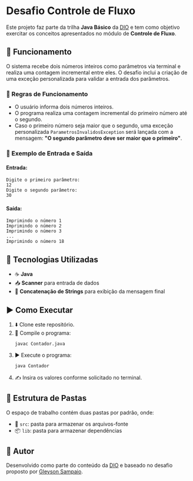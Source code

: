 # Desafio Controle de Fluxo

Este projeto faz parte da trilha **Java Básico** da [DIO](www.dio.me) e tem como objetivo exercitar os conceitos apresentados no módulo de **Controle de Fluxo**.

## 📌 Funcionamento

O sistema recebe dois números inteiros como parâmetros via terminal e realiza uma contagem incremental entre eles. O desafio inclui a criação de uma exceção personalizada para validar a entrada dos parâmetros.

### 🔹 Regras de Funcionamento
- O usuário informa dois números inteiros.
- O programa realiza uma contagem incremental do primeiro número até o segundo.
- Caso o primeiro número seja maior que o segundo, uma exceção personalizada `ParametrosInvalidosException` será lançada com a mensagem: **"O segundo parâmetro deve ser maior que o primeiro"**.

### 🔹 Exemplo de Entrada e Saída
#### Entrada:
```
Digite o primeiro parâmetro:
12
Digite o segundo parâmetro:
30
```
#### Saída:
```
Imprimindo o número 1
Imprimindo o número 2
Imprimindo o número 3
...
Imprimindo o número 18
```
## 🔧 Tecnologias Utilizadas

- ☕ **Java**
- 📥 **Scanner** para entrada de dados
- 🔗 **Concatenação de Strings** para exibição da mensagem final

## ▶️ Como Executar
1. ⬇️ Clone este repositório.
2. 🔨 Compile o programa:
   ```sh
   javac Contador.java
   ```
3. ▶️ Execute o programa:
   ```sh
   java Contador
   ```
4. ✍️ Insira os valores conforme solicitado no terminal.

## 📂 Estrutura de Pastas

O espaço de trabalho contém duas pastas por padrão, onde:

- 📁 `src`: pasta para armazenar os arquivos-fonte
- 📦 `lib`: pasta para armazenar dependências

## 👥 Autor
Desenvolvido como parte do conteúdo da [DIO](www.dio.me) e baseado no desafio proposto por [Gleyson Sampaio](https://github.com/glysns).

